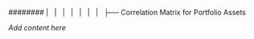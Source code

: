 ######## |   |   |   |   |   |   |   ├── Correlation Matrix for Portfolio Assets

*Add content here*